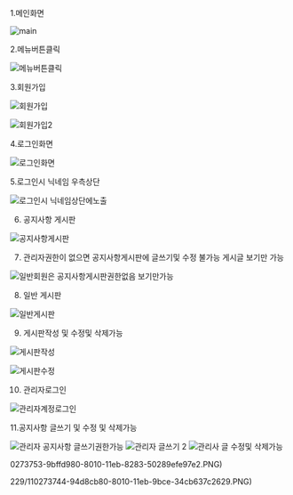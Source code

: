 1.메인화면 


![main](https://user-images.githubusercontent.com/78811229/110273667-62c76980-8010-11eb-972d-cd532dc4758c.PNG)

2.메뉴버튼클릭

![메뉴버튼클릭](https://user-images.githubusercontent.com/78811229/110273679-68bd4a80-8010-11eb-9406-3efae37cdf1d.PNG)

3.회원가입 


![회원가입](https://user-images.githubusercontent.com/78811229/110273681-6bb83b00-8010-11eb-9237-c19386d8fa74.PNG)




![회원가입2](https://user-images.githubusercontent.com/78811229/110273684-6ce96800-8010-11eb-8a98-b75dae8a8474.PNG)





4.로그인화면 




![로그인화면](https://user-images.githubusercontent.com/78811229/110273721-84c0ec00-8010-11eb-80c7-a31db90cd815.PNG)



5.로그인시 닉네임 우측상단 

![로그인시 닉네임상단에노출](https://user-images.githubusercontent.com/78811229/110273728-88ed0980-8010-11eb-97e3-df37df6f15ae.PNG)



6. 공지사항 게시판



![공지사항게시판](https://user-images.githubusercontent.com/78811229/110273735-90acae00-8010-11eb-8efd-359032d2bbe4.PNG)





7. 관리자권한이 없으면 공지사항게시판에 글쓰기및 수정 불가능  게시글 보기만 가능 



![일반회원은 공지사항게시판권한없음 보기만가능](https://user-images.githubusercontent.com/78811229/110274234-b1293800-8011-11eb-90ca-df7626483f32.PNG)




8. 일반 게시판 




![일반게시판](https://user-images.githubusercontent.com/78811229/110274236-b25a6500-8011-11eb-8ee4-42ffd59144d6.PNG)









9. 게시판작성 및 수정및 삭제가능 



![게시판작성](https://user-images.githubusercontent.com/78811229/110273766-a0c48d80-8010-11eb-8fc2-00900e55a038.PNG)




![게시판수정](https://user-images.githubusercontent.com/78811229/110273773-a5894180-8010-11eb-9575-77ef32dafdf8.PNG)


10. 관리자로그인 



![관리자계정로그인](https://user-images.githubusercontent.com/78811229/110273783-ae7a1300-8010-11eb-9e61-e74d1e27d18d.PNG)


11.공지사항 글쓰기 및 수정 및 삭제가능 


![관리자 공지사항 글쓰기권한가능](https://user-images.githubusercontent.com/78811229/110273812-be91f280-8010-11eb-9fd9-1a7d44109a48.PNG)
![관리자 글쓰기 2](https://user-images.githubusercontent.com/78811229/110273821-c3ef3d00-8010-11eb-9915-8338edaeb69b.PNG)
![관리사 글 수정및 삭제가능](https://user-images.githubusercontent.com/78811229/110273826-c6ea2d80-8010-11eb-9555-1e8ab9e2b4da.PNG)




0273753-9bffd980-8010-11eb-8283-50289efe97e2.PNG)

229/110273744-94d8cb80-8010-11eb-9bce-34cb637c2629.PNG)
